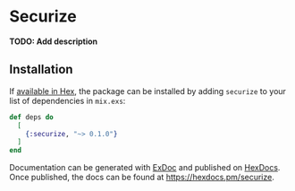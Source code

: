 # Securize

**TODO: Add description**

## Installation

If [available in Hex](https://hex.pm/docs/publish), the package can be installed
by adding `securize` to your list of dependencies in `mix.exs`:

```elixir
def deps do
  [
    {:securize, "~> 0.1.0"}
  ]
end
```

Documentation can be generated with [ExDoc](https://github.com/elixir-lang/ex_doc)
and published on [HexDocs](https://hexdocs.pm). Once published, the docs can
be found at <https://hexdocs.pm/securize>.

